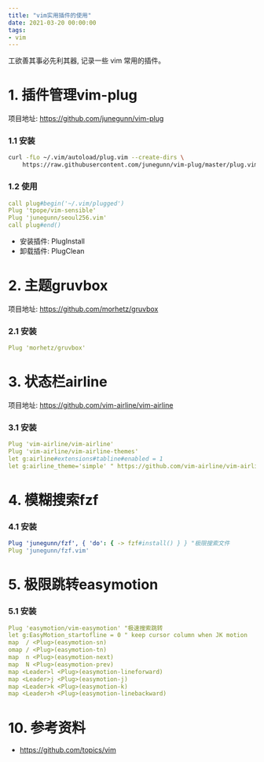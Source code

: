 ```yaml
---
title: "vim实用插件的使用"
date: 2021-03-20 00:00:00
tags:
- vim
---
```


工欲善其事必先利其器,  记录一些 vim 常用的插件。

<!-- more -->

# 1. 插件管理vim-plug

项目地址: https://github.com/junegunn/vim-plug

### 1.1 安装

``` bash
curl -fLo ~/.vim/autoload/plug.vim --create-dirs \
    https://raw.githubusercontent.com/junegunn/vim-plug/master/plug.vim
```

### 1.2 使用

```yml
call plug#begin('~/.vim/plugged')
Plug 'tpope/vim-sensible'
Plug 'junegunn/seoul256.vim'
call plug#end()
```

+ 安装插件: PlugInstall
+ 卸载插件: PlugClean



# 2. 主题gruvbox

项目地址: https://github.com/morhetz/gruvbox

### 2.1 安装

```yml
Plug 'morhetz/gruvbox'
```



# 3. 状态栏airline

项目地址: https://github.com/vim-airline/vim-airline

### 3.1 安装

```yml
Plug 'vim-airline/vim-airline'
Plug 'vim-airline/vim-airline-themes'
let g:airline#extensions#tabline#enabled = 1
let g:airline_theme='simple' " https://github.com/vim-airline/vim-airline/wiki/Screenshots
```



# 4. 模糊搜索fzf 

### 4.1 安装

```yml
Plug 'junegunn/fzf', { 'do': { -> fzf#install() } } "极限搜索文件
Plug 'junegunn/fzf.vim'
```



# 5. 极限跳转easymotion

### 5.1 安装

```yml
Plug 'easymotion/vim-easymotion' "极速搜索跳转
let g:EasyMotion_startofline = 0 " keep cursor column when JK motion
map  / <Plug>(easymotion-sn)
omap / <Plug>(easymotion-tn)
map  n <Plug>(easymotion-next)
map  N <Plug>(easymotion-prev)
map <Leader>l <Plug>(easymotion-lineforward)
map <Leader>j <Plug>(easymotion-j)
map <Leader>k <Plug>(easymotion-k)
map <Leader>h <Plug>(easymotion-linebackward)
```



# 10. 参考资料

+ https://github.com/topics/vim

